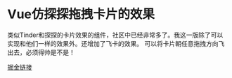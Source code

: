 # Vue仿探探拖拽卡片的效果

类似Tinder和探探的卡片效果的组件，社区中已经非常多了。我这一版除了可以实现和他们一样的效果外。还增加了飞卡的效果。
可以将卡片朝任意拖拽方向飞出去，必须得帅是不是！

[掘金链接](https://juejin.cn/post/6906143905922678797?utm_source=gold_browser_extension)
